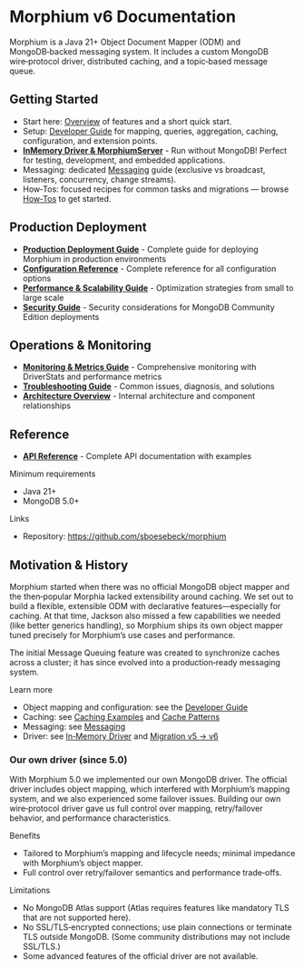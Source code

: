 # Morphium v6 Documentation

Morphium is a Java 21+ Object Document Mapper (ODM) and MongoDB‑backed messaging system. It includes a custom MongoDB wire‑protocol driver, distributed caching, and a topic‑based message queue.

## Getting Started
- Start here: [Overview](./overview.md) of features and a short quick start.
- Setup: [Developer Guide](./developer-guide.md) for mapping, queries, aggregation, caching, configuration, and extension points.
- **[InMemory Driver & MorphiumServer](./howtos/inmemory-driver.md)** - Run without MongoDB! Perfect for testing, development, and embedded applications.
- Messaging: dedicated [Messaging](./messaging.md) guide (exclusive vs broadcast, listeners, concurrency, change streams).
- How‑Tos: focused recipes for common tasks and migrations — browse [How‑Tos](./howtos/basic-setup.md) to get started.

## Production Deployment
- **[Production Deployment Guide](./production-deployment-guide.md)** - Complete guide for deploying Morphium in production environments
- **[Configuration Reference](./configuration-reference.md)** - Complete reference for all configuration options
- **[Performance & Scalability Guide](./performance-scalability-guide.md)** - Optimization strategies from small to large scale
- **[Security Guide](./security-guide.md)** - Security considerations for MongoDB Community Edition deployments

## Operations & Monitoring  
- **[Monitoring & Metrics Guide](./monitoring-metrics-guide.md)** - Comprehensive monitoring with DriverStats and performance metrics
- **[Troubleshooting Guide](./troubleshooting-guide.md)** - Common issues, diagnosis, and solutions
- **[Architecture Overview](./architecture-overview.md)** - Internal architecture and component relationships

## Reference
- **[API Reference](./api-reference.md)** - Complete API documentation with examples

Minimum requirements
- Java 21+
- MongoDB 5.0+

Links
- Repository: https://github.com/sboesebeck/morphium

## Motivation & History

Morphium started when there was no official MongoDB object mapper and the then‑popular Morphia lacked extensibility around caching. We set out to build a flexible, extensible ODM with declarative features—especially for caching. At that time, Jackson also missed a few capabilities we needed (like better generics handling), so Morphium ships its own object mapper tuned precisely for Morphium’s use cases and performance.

The initial Message Queuing feature was created to synchronize caches across a cluster; it has since evolved into a production‑ready messaging system.

Learn more
- Object mapping and configuration: see the [Developer Guide](./developer-guide.md)
- Caching: see [Caching Examples](./howtos/caching-examples.md) and [Cache Patterns](./howtos/cache-patterns.md)
- Messaging: see [Messaging](./messaging.md)
- Driver: see [In‑Memory Driver](./howtos/inmemory-driver.md) and [Migration v5 → v6](./howtos/migration-v5-to-v6.md)

### Our own driver (since 5.0)

With Morphium 5.0 we implemented our own MongoDB driver. The official driver includes object mapping, which interfered with Morphium’s mapping system, and we also experienced some failover issues. Building our own wire‑protocol driver gave us full control over mapping, retry/failover behavior, and performance characteristics.

Benefits
- Tailored to Morphium’s mapping and lifecycle needs; minimal impedance with Morphium’s object mapper.
- Full control over retry/failover semantics and performance trade‑offs.

Limitations
- No MongoDB Atlas support (Atlas requires features like mandatory TLS that are not supported here).
- No SSL/TLS‑encrypted connections; use plain connections or terminate TLS outside MongoDB. (Some community distributions may not include SSL/TLS.)
- Some advanced features of the official driver are not available.

